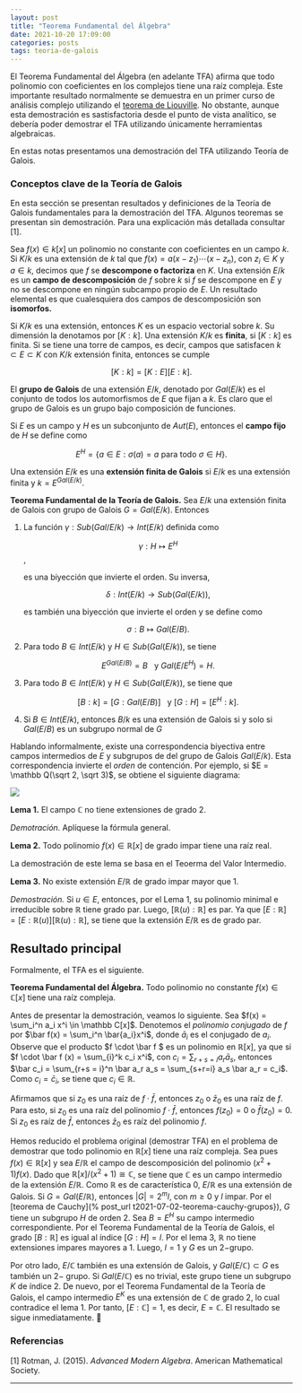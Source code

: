 ```yaml
---
layout: post
title: "Teorema Fundamental del Álgebra"
date: 2021-10-20 17:09:00
categories: posts
tags: teoria-de-galois
---
```


El Teorema Fundamental del Álgebra (en adelante TFA) afirma que todo polinomio con coeficientes en los complejos tiene una raíz compleja. Este importante resultado normalmente se demuestra en un primer curso de análisis complejo utilizando el [teorema de Liouville](https://en.wikipedia.org/wiki/Liouville%27s_theorem_(complex_analysis)). No obstante, aunque esta demostración es sastisfactoria desde el punto de vista analítico, se debería poder demostrar el TFA utilizando únicamente herramientas algebraicas.

En estas notas presentamos una demostración del TFA utilizando Teoría de Galois. 

### Conceptos clave de la Teoría de Galois

En esta sección se presentan resultados y definiciones de la Teoría de Galois fundamentales para la demostración del TFA. Algunos teoremas se presentan sin demostración. Para una explicación más detallada consultar [1]. 

Sea $f(x) \in k[x]$ un polinomio no constante con coeficientes en un campo $k$. Si $K/k$ es una extensión de $k$ tal que $f(x) = a(x-z_1) \cdots (x-z_n)$,  con $z_i \in K$ y $a \in k$, decimos que $f$ se **descompone o factoriza** en $K$.  Una extensión $E/k$ es un **campo de descomposición** de $f$ sobre $k$ si $f$ se descompone en $E$ y no se descompone en ningún subcampo propio de $E$. Un resultado elemental es que cualesquiera dos campos de descomposición son **isomorfos.**

Si $K/k$ es una extensión, entonces $K$ es un espacio vectorial sobre $k$. Su dimensión la denotamos por $[K:k]$. Una extensión $K/k$ es **finita**, si $[K:k]$ es finita. Si se tiene una torre de campos, es decir, campos que satisfacen $k \subset E \subset K$ con $K/k$ extensión finita, entonces se cumple 

$$[K: k] = [K: E][E:k]. $$

El **grupo de Galois** de una extensión $E/k$, denotado por $Gal(E/k)$ es el conjunto de todos los automorfismos de $E$ que fijan a $k$. Es claro que el grupo de Galois es un grupo bajo composición de funciones.  

Si $E$ es un campo y $H$ es un subconjunto de $Aut(E)$, entonces el **campo fijo** de $H$ se define como

$$E^H = \{a \in E: \sigma(a) = a \text{ para todo } \sigma \in H \}.$$

Una extensión $E/k$ es una **extensión finita de Galois** si $E/k$ es una extensión finita y $k = E^{Gal(E/k)}$. 

**Teorema Fundamental de la Teoría de Galois.** Sea $E/k$ una extensión finita de Galois con grupo de Galois $G = Gal(E/k)$. Entonces

1. La función $\gamma: Sub(Gal/E/k) \rightarrow Int(E/k)$ definida como 

   $$ \gamma : H \mapsto E^H$$, 

   es una biyección que invierte el orden. Su inversa,

   $$ \delta: Int(E/k) \rightarrow Sub(Gal(E/k)),$$

   es también una biyección que invierte el orden y se define como

   $$ \sigma: B \mapsto Gal(E/B).$$

2. Para todo $B\in Int(E/k)$ y $H\in Sub(Gal(E/k))$, se tiene 

   $$E^{Gal(E/B)} = B \ \ \text{ y } Gal(E/E^H) = H.$$

3. Para todo $B \in Int(E/k)$ y $H\in Sub(Gal(E/k))$, se tiene que 

   $$ [B:k] = [G: Gal(E/B)] \ \ \text{ y } [G:H] = [E^H:k].$$

4. Si $B\in Int(E/k)$, entonces $B/k$ es una extensión de Galois si y solo si $Gal(E/B)$ es un subgrupo normal de $G$

Hablando informalmente, existe una correspondencia biyectiva entre campos intermedios de $E$ y subgrupos de del grupo de Galois $Gal(E/k)$. Esta correspondencia invierte el *orden* de contención. Por ejemplo, si $E = \mathbb Q(\sqrt 2, \sqrt 3)$, se obtiene el siguiente diagrama:



![](https://upload.wikimedia.org/wikipedia/commons/a/ad/Lattice_diagram_of_Q_adjoin_the_positive_square_roots_of_2_and_3%2C_its_subfields%2C_and_Galois_groups.svg)

**Lema 1.**  El campo $\mathbb C$ no tiene extensiones de grado $2$.

*Demotración.* Aplíquese la fórmula general.

**Lema 2.** Todo polinomio $f(x) \in \mathbb R[x]$ de grado impar tiene una raíz real.

La demostración de este lema se basa en el Teoerma del Valor Intermedio.

**Lema 3.** No existe extensión $E/\mathbb R$ de grado impar mayor que $1$. 

*Demostración.* Si $u \in E$, entonces, por el Lema 1,  su polinomio minimal e irreducible sobre $\mathbb R$ tiene grado par. Luego, $[\mathbb R(u): \mathbb R]$ es par. Ya que $[E: \mathbb R] = [E: \mathbb R(u)] [\mathbb R(u): \mathbb R]$, se tiene que la extensión $E/\mathbb R$ es de grado par.

## Resultado principal

Formalmente, el TFA es el siguiente.

**Teorema Fundamental del Álgebra.** Todo polinomio no constante $f(x) \in \mathbb C[x]$ tiene una raíz compleja.

 Antes de presentar la demostración, veamos lo siguiente. Sea $f(x) = \sum_i^n a_i x^i \in \mathbb C[x]$. Denotemos el *polinomio conjugado* de $f$ por $\bar f(x) = \sum_i^n \bar{a_i}x^i$, donde $\bar a_i$ es el conjugado de $a_i$. Observe que el producto $f \cdot \bar f $ es un polinomio en $\mathbb R[x]$, ya que si $f \cdot \bar f (x) = \sum_{i}^k c_i x^i$, con $c_i = \sum_{r + s = i} a_r \bar a_s$, entonces $\bar c_i = \sum_{r+s = i}^n \bar a_r a_s = \sum_{s+r=i} a_s \bar a_r = c_i$. Como $c_i = \bar c_i$, se tiene que $c_i \in \mathbb R$. 

Afirmamos que si $z_0$ es una raíz de $f \cdot \bar f$, entonces $z_0$ o $\bar z_0$ es una raíz de $f$.  Para esto, si $z_0$ es una raíz del polinomio $f \cdot \bar f$, entonces $f(z_0) = 0$ o $\bar f(z_0) = 0$. Si $z_0$ es raíz de $\bar f$, entonces $\bar z_0$ es raíz del polinomio $f$. 

Hemos reducido el problema original (demostrar TFA) en  el problema de demostrar que todo polinomio en $\mathbb R[x]$ tiene una raíz compleja. Sea pues $f(x) \in \mathbb R [x]$ y sea $E/\mathbb R$ el campo de descomposición del polinomio $(x^2 + 1)f(x)$. Dado que $\mathbb R[x] / (x^2+1) \cong \mathbb C$, se tiene que $\mathbb C$ es un campo intermedio de la extensión $E/\mathbb R.$ Como $\mathbb R$ es de característica $0$, $E/ \mathbb R$ es una extensión de Galois. Si $G = Gal(E/\mathbb R)$, entonces $\lvert G \rvert = 2^m l$, con $m \geq 0$ y $l$ impar. Por el [teorema de Cauchy](% post_url  t2021-07-02-teorema-cauchy-grupos}), $G$ tiene un subgrupo $H$ de orden $2$. Sea $B = E^H$ su campo intermedio correspondiente. Por el Teorema Fundamental de la Teoría de Galois, el grado $[B: \mathbb R]$ es igual al índice $[G: H] = l$.  Por el lema 3, $\mathbb R$ no tiene extensiones impares mayores a $1$. Luego, $l = 1$ y $G$ es un $2-$grupo.

Por otro lado, $E/\mathbb C$ también es una extensión de Galois, y $Gal(E/ \mathbb C) \subset G$ es también un $2-$ grupo. Si $Gal(E/\mathbb C)$ es no trivial, este grupo tiene un subgrupo $K$ de índice $2$. De nuevo, por el Teorema Fundamental de la Teoría de Galois, el campo intermedio $E^K$ es una extensión de $\mathbb C$ de grado $2$, lo cual contradice el lema 1. Por tanto, $[E: \mathbb C] = 1$, es decir, $E = \mathbb C$. El resultado se sigue inmediatamente. :metal:

### Referencias

[1] Rotman, J. (2015). *Advanced Modern Algebra*. American Mathematical Society.

---

